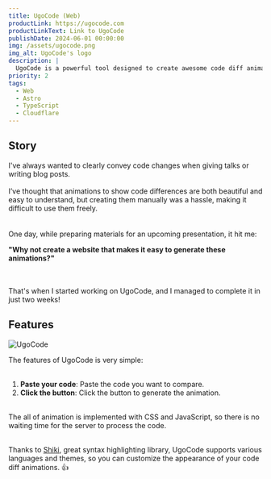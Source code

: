 ```yaml
---
title: UgoCode (Web)
productLink: https://ugocode.com
productLinkText: Link to UgoCode
publishDate: 2024-06-01 00:00:00
img: /assets/ugocode.png
img_alt: UgoCode's logo
description: |
  UgoCode is a powerful tool designed to create awesome code diff animations. It is specifically built for developers who want to showcase their code changes in a visually appealing and engaging way.
priority: 2
tags:
  - Web
  - Astro
  - TypeScript
  - Cloudflare
---
```


## Story

I've always wanted to clearly convey code changes when giving talks or writing blog posts.
<br>
<br>
I’ve thought that animations to show code differences are both beautiful and easy to understand, but creating them manually was a hassle, making it difficult to use them freely.  
<br>
<br>
One day, while preparing materials for an upcoming presentation, it hit me:

**"Why not create a website that makes it easy to generate these animations?"**

<br><br>
That's when I started working on UgoCode, and I managed to complete it in just two weeks!

## Features

![UgoCode](/assets/ugocode-short.gif)

The features of UgoCode is very simple:
<br><br>
1. **Paste your code**: Paste the code you want to compare.
2. **Click the button**: Click the button to generate the animation.
<br><br>

The all of animation is implemented with CSS and JavaScript, so there is no waiting time for the server to process the code.
<br><br>

Thanks to [Shiki](https://shiki.style/), great syntax highlighting library, UgoCode supports various languages and themes, so you can customize the appearance of your code diff animations. 👍
